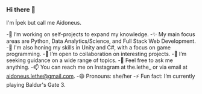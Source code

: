 ### Hi there 👋
I'm İpek but call me Aidoneus.

<!--
**4idoneus/4idoneus** is a ✨ _special_ ✨ repository because its `README.md` (this file) appears on your GitHub profile.

Here are some ideas to get you started:
-->
  -🔭 I’m working on self-projects to expand my knowledge.
  -✨ My main focus areas are Python, Data Analytics/Science, and Full Stack Web Development.
  -🌱 I'm also honing my skills in Unity and C#, with a focus on game programming.
  -👯 I’m open to collaboration on interesting projects.
  -🤔 I’m seeking guidance on a wide range of topics.
  -💬 Feel free to ask me anything.
  -📫 You can reach me on Instagram at the.lethe_ or via email at aidoneus.lethe@gmail.com.
  -😄 Pronouns: she/her
  -⚡ Fun fact: I’m currently playing Baldur's Gate 3.

